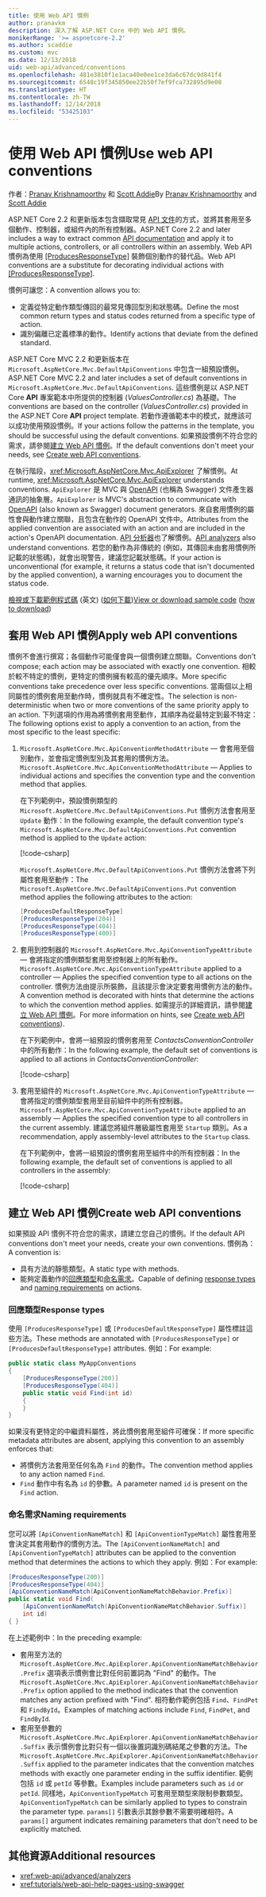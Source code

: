```yaml
---
title: 使用 Web API 慣例
author: pranavkm
description: 深入了解 ASP.NET Core 中的 Web API 慣例。
monikerRange: '>= aspnetcore-2.2'
ms.author: scaddie
ms.custom: mvc
ms.date: 12/13/2018
uid: web-api/advanced/conventions
ms.openlocfilehash: 481e3810f1e1aca40e0ee1ce3da6c67dc9d841f4
ms.sourcegitcommit: 6548c19f345850ee22b50f7ef9fca732895d9e08
ms.translationtype: HT
ms.contentlocale: zh-TW
ms.lasthandoff: 12/14/2018
ms.locfileid: "53425103"
---
```

# <a name="use-web-api-conventions"></a><span data-ttu-id="cdee8-103">使用 Web API 慣例</span><span class="sxs-lookup"><span data-stu-id="cdee8-103">Use web API conventions</span></span>

<span data-ttu-id="cdee8-104">作者：[Pranav Krishnamoorthy](https://github.com/pranavkm) 和 [Scott Addie](https://github.com/scottaddie)</span><span class="sxs-lookup"><span data-stu-id="cdee8-104">By [Pranav Krishnamoorthy](https://github.com/pranavkm) and [Scott Addie](https://github.com/scottaddie)</span></span>

<span data-ttu-id="cdee8-105">ASP.NET Core 2.2 和更新版本包含擷取常見 [API 文件](xref:tutorials/web-api-help-pages-using-swagger)的方式，並將其套用至多個動作、控制器，或組件內的所有控制器。</span><span class="sxs-lookup"><span data-stu-id="cdee8-105">ASP.NET Core 2.2 and later includes a way to extract common [API documentation](xref:tutorials/web-api-help-pages-using-swagger) and apply it to multiple actions, controllers, or all controllers within an assembly.</span></span> <span data-ttu-id="cdee8-106">Web API 慣例為使用 [[ProducesResponseType]](xref:Microsoft.AspNetCore.Mvc.ProducesResponseTypeAttribute) 裝飾個別動作的替代品。</span><span class="sxs-lookup"><span data-stu-id="cdee8-106">Web API conventions are a substitute for decorating individual actions with [[ProducesResponseType]](xref:Microsoft.AspNetCore.Mvc.ProducesResponseTypeAttribute).</span></span>

<span data-ttu-id="cdee8-107">慣例可讓您：</span><span class="sxs-lookup"><span data-stu-id="cdee8-107">A convention allows you to:</span></span>

* <span data-ttu-id="cdee8-108">定義從特定動作類型傳回的最常見傳回型別和狀態碼。</span><span class="sxs-lookup"><span data-stu-id="cdee8-108">Define the most common return types and status codes returned from a specific type of action.</span></span>
* <span data-ttu-id="cdee8-109">識別偏離已定義標準的動作。</span><span class="sxs-lookup"><span data-stu-id="cdee8-109">Identify actions that deviate from the defined standard.</span></span>

<span data-ttu-id="cdee8-110">ASP.NET Core MVC 2.2 和更新版本在 `Microsoft.AspNetCore.Mvc.DefaultApiConventions` 中包含一組預設慣例。</span><span class="sxs-lookup"><span data-stu-id="cdee8-110">ASP.NET Core MVC 2.2 and later includes a set of default conventions in `Microsoft.AspNetCore.Mvc.DefaultApiConventions`.</span></span> <span data-ttu-id="cdee8-111">這些慣例是以 ASP.NET Core **API** 專案範本中所提供的控制器 (*ValuesController.cs*) 為基礎。</span><span class="sxs-lookup"><span data-stu-id="cdee8-111">The conventions are based on the controller (*ValuesController.cs*) provided in the ASP.NET Core **API** project template.</span></span> <span data-ttu-id="cdee8-112">若動作遵循範本中的模式，就應該可以成功使用預設慣例。</span><span class="sxs-lookup"><span data-stu-id="cdee8-112">If your actions follow the patterns in the template, you should be successful using the default conventions.</span></span> <span data-ttu-id="cdee8-113">如果預設慣例不符合您的需求，請參閱[建立 Web API 慣例](#create-web-api-conventions)。</span><span class="sxs-lookup"><span data-stu-id="cdee8-113">If the default conventions don't meet your needs, see [Create web API conventions](#create-web-api-conventions).</span></span>

<span data-ttu-id="cdee8-114">在執行階段，<xref:Microsoft.AspNetCore.Mvc.ApiExplorer> 了解慣例。</span><span class="sxs-lookup"><span data-stu-id="cdee8-114">At runtime, <xref:Microsoft.AspNetCore.Mvc.ApiExplorer> understands conventions.</span></span> <span data-ttu-id="cdee8-115">`ApiExplorer` 是 MVC 與 [OpenAPI](https://www.openapis.org/) (也稱為 Swagger) 文件產生器通訊的抽象層。</span><span class="sxs-lookup"><span data-stu-id="cdee8-115">`ApiExplorer` is MVC's abstraction to communicate with [OpenAPI](https://www.openapis.org/) (also known as Swagger) document generators.</span></span> <span data-ttu-id="cdee8-116">來自套用慣例的屬性會與動作建立關聯，且包含在動作的 OpenAPI 文件中。</span><span class="sxs-lookup"><span data-stu-id="cdee8-116">Attributes from the applied convention are associated with an action and are included in the action's OpenAPI documentation.</span></span> <span data-ttu-id="cdee8-117">[API 分析器](xref:web-api/advanced/analyzers)也了解慣例。</span><span class="sxs-lookup"><span data-stu-id="cdee8-117">[API analyzers](xref:web-api/advanced/analyzers) also understand conventions.</span></span> <span data-ttu-id="cdee8-118">若您的動作為非傳統的 (例如，其傳回未由套用慣例所記載的狀態碼)，就會出現警告，建議您記載狀態碼。</span><span class="sxs-lookup"><span data-stu-id="cdee8-118">If your action is unconventional (for example, it returns a status code that isn't documented by the applied convention), a warning encourages you to document the status code.</span></span>

<span data-ttu-id="cdee8-119">[檢視或下載範例程式碼](https://github.com/aspnet/Docs/tree/master/aspnetcore/web-api/advanced/conventions/sample) \(英文\) ([如何下載](xref:index#how-to-download-a-sample))</span><span class="sxs-lookup"><span data-stu-id="cdee8-119">[View or download sample code](https://github.com/aspnet/Docs/tree/master/aspnetcore/web-api/advanced/conventions/sample) ([how to download](xref:index#how-to-download-a-sample))</span></span>

## <a name="apply-web-api-conventions"></a><span data-ttu-id="cdee8-120">套用 Web API 慣例</span><span class="sxs-lookup"><span data-stu-id="cdee8-120">Apply web API conventions</span></span>

<span data-ttu-id="cdee8-121">慣例不會進行撰寫；各個動作可能僅會與一個慣例建立關聯。</span><span class="sxs-lookup"><span data-stu-id="cdee8-121">Conventions don't compose; each action may be associated with exactly one convention.</span></span> <span data-ttu-id="cdee8-122">相較於較不特定的慣例，更特定的慣例擁有較高的優先順序。</span><span class="sxs-lookup"><span data-stu-id="cdee8-122">More specific conventions take precedence over less specific conventions.</span></span> <span data-ttu-id="cdee8-123">當兩個以上相同屬性的慣例套用至動作時，慣例就具有不確定性。</span><span class="sxs-lookup"><span data-stu-id="cdee8-123">The selection is non-deterministic when two or more conventions of the same priority apply to an action.</span></span> <span data-ttu-id="cdee8-124">下列選項的作用為將慣例套用至動作，其順序為從最特定到最不特定：</span><span class="sxs-lookup"><span data-stu-id="cdee8-124">The following options exist to apply a convention to an action, from the most specific to the least specific:</span></span>

1. <span data-ttu-id="cdee8-125">`Microsoft.AspNetCore.Mvc.ApiConventionMethodAttribute` &mdash; 會套用至個別動作，並會指定慣例型別及其套用的慣例方法。</span><span class="sxs-lookup"><span data-stu-id="cdee8-125">`Microsoft.AspNetCore.Mvc.ApiConventionMethodAttribute` &mdash; Applies to individual actions and specifies the convention type and the convention method that applies.</span></span>

    <span data-ttu-id="cdee8-126">在下列範例中，預設慣例類型的 `Microsoft.AspNetCore.Mvc.DefaultApiConventions.Put` 慣例方法會套用至 `Update` 動作：</span><span class="sxs-lookup"><span data-stu-id="cdee8-126">In the following example, the default convention type's `Microsoft.AspNetCore.Mvc.DefaultApiConventions.Put` convention method is applied to the `Update` action:</span></span>

    [!code-csharp[](conventions/sample/Controllers/ContactsConventionController.cs?name=snippet_ApiConventionMethod&highlight=3)]

    <span data-ttu-id="cdee8-127">`Microsoft.AspNetCore.Mvc.DefaultApiConventions.Put` 慣例方法會將下列屬性套用至動作：</span><span class="sxs-lookup"><span data-stu-id="cdee8-127">The `Microsoft.AspNetCore.Mvc.DefaultApiConventions.Put` convention method applies the following attributes to the action:</span></span>

    ```csharp
    [ProducesDefaultResponseType]
    [ProducesResponseType(204)]
    [ProducesResponseType(404)]
    [ProducesResponseType(400)]
    ```

1. <span data-ttu-id="cdee8-128">套用到控制器的 `Microsoft.AspNetCore.Mvc.ApiConventionTypeAttribute` &mdash; 會將指定的慣例類型套用至控制器上的所有動作。</span><span class="sxs-lookup"><span data-stu-id="cdee8-128">`Microsoft.AspNetCore.Mvc.ApiConventionTypeAttribute` applied to a controller &mdash; Applies the specified convention type to all actions on the controller.</span></span> <span data-ttu-id="cdee8-129">慣例方法由提示所裝飾，且該提示會決定要套用慣例方法的動作。</span><span class="sxs-lookup"><span data-stu-id="cdee8-129">A convention method is decorated with hints that determine the actions to which the convention method applies.</span></span> <span data-ttu-id="cdee8-130">如需提示的詳細資訊，請參閱[建立 Web API 慣例](#create-web-api-conventions)。</span><span class="sxs-lookup"><span data-stu-id="cdee8-130">For more information on hints, see [Create web API conventions](#create-web-api-conventions)).</span></span>

    <span data-ttu-id="cdee8-131">在下列範例中，會將一組預設的慣例套用至 *ContactsConventionController* 中的所有動作：</span><span class="sxs-lookup"><span data-stu-id="cdee8-131">In the following example, the default set of conventions is applied to all actions in *ContactsConventionController*:</span></span>

    [!code-csharp[](conventions/sample/Controllers/ContactsConventionController.cs?name=snippet_ApiConventionTypeAttribute&highlight=2)]

1. <span data-ttu-id="cdee8-132">套用至組件的 `Microsoft.AspNetCore.Mvc.ApiConventionTypeAttribute` &mdash; 會將指定的慣例類型套用至目前組件中的所有控制器。</span><span class="sxs-lookup"><span data-stu-id="cdee8-132">`Microsoft.AspNetCore.Mvc.ApiConventionTypeAttribute` applied to an assembly &mdash; Applies the specified convention type to all controllers in the current assembly.</span></span> <span data-ttu-id="cdee8-133">建議您將組件層級屬性套用至 `Startup` 類別。</span><span class="sxs-lookup"><span data-stu-id="cdee8-133">As a recommendation, apply assembly-level attributes to the `Startup` class.</span></span>

    <span data-ttu-id="cdee8-134">在下列範例中，會將一組預設的慣例套用至組件中的所有控制器：</span><span class="sxs-lookup"><span data-stu-id="cdee8-134">In the following example, the default set of conventions is applied to all controllers in the assembly:</span></span>

    [!code-csharp[](conventions/sample/Startup.cs?name=snippet_ApiConventionTypeAttribute&highlight=1)]

## <a name="create-web-api-conventions"></a><span data-ttu-id="cdee8-135">建立 Web API 慣例</span><span class="sxs-lookup"><span data-stu-id="cdee8-135">Create web API conventions</span></span>

<span data-ttu-id="cdee8-136">如果預設 API 慣例不符合您的需求，請建立您自己的慣例。</span><span class="sxs-lookup"><span data-stu-id="cdee8-136">If the default API conventions don't meet your needs, create your own conventions.</span></span> <span data-ttu-id="cdee8-137">慣例為：</span><span class="sxs-lookup"><span data-stu-id="cdee8-137">A convention is:</span></span>

* <span data-ttu-id="cdee8-138">具有方法的靜態類型。</span><span class="sxs-lookup"><span data-stu-id="cdee8-138">A static type with methods.</span></span>
* <span data-ttu-id="cdee8-139">能夠定義動作的[回應類型](#response-types)和[命名需求](#naming-requirements)。</span><span class="sxs-lookup"><span data-stu-id="cdee8-139">Capable of defining [response types](#response-types) and [naming requirements](#naming-requirements) on actions.</span></span>

### <a name="response-types"></a><span data-ttu-id="cdee8-140">回應類型</span><span class="sxs-lookup"><span data-stu-id="cdee8-140">Response types</span></span>

<span data-ttu-id="cdee8-141">使用 `[ProducesResponseType]` 或 `[ProducesDefaultResponseType]` 屬性標註這些方法。</span><span class="sxs-lookup"><span data-stu-id="cdee8-141">These methods are annotated with `[ProducesResponseType]` or `[ProducesDefaultResponseType]` attributes.</span></span> <span data-ttu-id="cdee8-142">例如：</span><span class="sxs-lookup"><span data-stu-id="cdee8-142">For example:</span></span>

```csharp
public static class MyAppConventions
{
    [ProducesResponseType(200)]
    [ProducesResponseType(404)]
    public static void Find(int id)
    {
    }
}
```

<span data-ttu-id="cdee8-143">如果沒有更特定的中繼資料屬性，將此慣例套用至組件可確保：</span><span class="sxs-lookup"><span data-stu-id="cdee8-143">If more specific metadata attributes are absent, applying this convention to an assembly enforces that:</span></span>

* <span data-ttu-id="cdee8-144">將慣例方法套用至任何名為 `Find` 的動作。</span><span class="sxs-lookup"><span data-stu-id="cdee8-144">The convention method applies to any action named `Find`.</span></span>
* <span data-ttu-id="cdee8-145">`Find` 動作中有名為 `id` 的參數。</span><span class="sxs-lookup"><span data-stu-id="cdee8-145">A parameter named `id` is present on the `Find` action.</span></span>

### <a name="naming-requirements"></a><span data-ttu-id="cdee8-146">命名需求</span><span class="sxs-lookup"><span data-stu-id="cdee8-146">Naming requirements</span></span>

<span data-ttu-id="cdee8-147">您可以將 `[ApiConventionNameMatch]` 和 `[ApiConventionTypeMatch]` 屬性套用至會決定其套用動作的慣例方法。</span><span class="sxs-lookup"><span data-stu-id="cdee8-147">The `[ApiConventionNameMatch]` and `[ApiConventionTypeMatch]` attributes can be applied to the convention method that determines the actions to which they apply.</span></span> <span data-ttu-id="cdee8-148">例如：</span><span class="sxs-lookup"><span data-stu-id="cdee8-148">For example:</span></span>

```csharp
[ProducesResponseType(200)]
[ProducesResponseType(404)]
[ApiConventionNameMatch(ApiConventionNameMatchBehavior.Prefix)]
public static void Find(
    [ApiConventionNameMatch(ApiConventionNameMatchBehavior.Suffix)]
    int id)
{ }
```

<span data-ttu-id="cdee8-149">在上述範例中：</span><span class="sxs-lookup"><span data-stu-id="cdee8-149">In the preceding example:</span></span>

* <span data-ttu-id="cdee8-150">套用至方法的 `Microsoft.AspNetCore.Mvc.ApiExplorer.ApiConventionNameMatchBehavior.Prefix` 選項表示慣例會比對任何前置詞為 "Find" 的動作。</span><span class="sxs-lookup"><span data-stu-id="cdee8-150">The `Microsoft.AspNetCore.Mvc.ApiExplorer.ApiConventionNameMatchBehavior.Prefix` option applied to the method indicates that the convention matches any action prefixed with "Find".</span></span> <span data-ttu-id="cdee8-151">相符動作範例包括 `Find`、`FindPet` 和 `FindById`。</span><span class="sxs-lookup"><span data-stu-id="cdee8-151">Examples of matching actions include `Find`, `FindPet`, and `FindById`.</span></span>
* <span data-ttu-id="cdee8-152">套用至參數的 `Microsoft.AspNetCore.Mvc.ApiExplorer.ApiConventionNameMatchBehavior.Suffix` 表示慣例會比對只有一個以後置詞識別碼結尾之參數的方法。</span><span class="sxs-lookup"><span data-stu-id="cdee8-152">The `Microsoft.AspNetCore.Mvc.ApiExplorer.ApiConventionNameMatchBehavior.Suffix` applied to the parameter indicates that the convention matches methods with exactly one parameter ending in the suffix identifier.</span></span> <span data-ttu-id="cdee8-153">範例包括 `id` 或 `petId` 等參數。</span><span class="sxs-lookup"><span data-stu-id="cdee8-153">Examples include parameters such as `id` or `petId`.</span></span> <span data-ttu-id="cdee8-154">同樣地，`ApiConventionTypeMatch` 可套用至類型來限制參數類型。</span><span class="sxs-lookup"><span data-stu-id="cdee8-154">`ApiConventionTypeMatch` can be similarly applied to types to constrain the parameter type.</span></span> <span data-ttu-id="cdee8-155">`params[]` 引數表示其餘參數不需要明確相符。</span><span class="sxs-lookup"><span data-stu-id="cdee8-155">A `params[]` argument indicates remaining parameters that don't need to be explicitly matched.</span></span>

## <a name="additional-resources"></a><span data-ttu-id="cdee8-156">其他資源</span><span class="sxs-lookup"><span data-stu-id="cdee8-156">Additional resources</span></span>

* <xref:web-api/advanced/analyzers>
* <xref:tutorials/web-api-help-pages-using-swagger>
